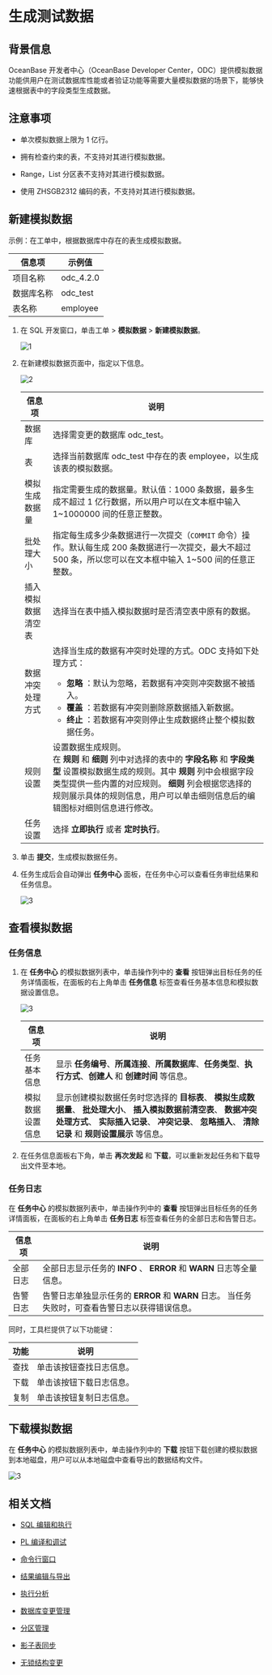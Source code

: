 # 生成测试数据

## 背景信息

OceanBase 开发者中心（OceanBase Developer Center，ODC）提供模拟数据功能供用户在测试数据库性能或者验证功能等需要大量模拟数据的场景下，能够快速根据表中的字段类型生成数据。

## 注意事项

- 单次模拟数据上限为 1 亿行。

- 拥有检查约束的表，不支持对其进行模拟数据。

- Range，List 分区表不支持对其进行模拟数据。

- 使用 ZHSGB2312 编码的表，不支持对其进行模拟数据。

## 新建模拟数据

示例：在工单中，根据数据库中存在的表生成模拟数据。

| 信息项 | 示例值 |
| -------- | -------- |
|项目名称 | odc_4.2.0 |
|数据库名称|odc_test|
|表名称|employee|

1. 在 SQL 开发窗口，单击工单 > **模拟数据** > **新建模拟数据**。

   ![1](https://obbusiness-private.oss-cn-shanghai.aliyuncs.com/doc/img/odc/420/sql-development/data%20mocking/1.png)

2. 在新建模拟数据页面中，指定以下信息。

   ![2](https://obbusiness-private.oss-cn-shanghai.aliyuncs.com/doc/img/odc/420/sql-development/data%20mocking/2.png)

   | 信息项 | 说明 |
   | -------- | -------- |
   |数据库 | 选择需变更的数据库 odc_test。 |
   |表|选择当前数据库 odc_test 中存在的表 employee，以生成该表的模拟数据。|
   |模拟生成数据量|指定需要生成的数据量。默认值：1000 条数据，最多生成不超过 1 亿行数据，所以用户可以在文本框中输入 1\~1000000 间的任意正整数。|
   |批处理大小|指定每生成多少条数据进行一次提交（`COMMIT` 命令）操作。默认每生成 200 条数据进行一次提交，最大不超过 500 条，所以您可以在文本框中输入 1\~500 间的任意正整数。|
   |插入模拟数据清空表|选择当在表中插入模拟数据时是否清空表中原有的数据。|
   |数据冲突处理方式|选择当生成的数据有冲突时处理的方式。ODC 支持如下处理方式：<ul><li>**忽略** ：默认为忽略，若数据有冲突则冲突数据不被插入。</li><li>**覆盖** ：若数据有冲突则删除原数据插入新数据。</li><li>**终止** ：若数据有冲突则停止生成数据终止整个模拟数据任务。</li></ul>|
   |规则设置|设置数据生成规则。<br>在 **规则** 和 **细则** 列中对选择的表中的 **字段名称** 和 **字段类型** 设置模拟数据生成的规则。其中 **规则** 列中会根据字段类型提供一些内置的对应规则。 **细则** 列会根据您选择的规则展示具体的规则信息，用户可以单击细则信息后的编辑图标对细则信息进行修改。|
   |任务设置|选择 **立即执行** 或者 **定时执行**。|

3. 单击 **提交**，生成模拟数据任务。

4. 任务生成后会自动弹出 **任务中心** 面板，在任务中心可以查看任务审批结果和任务信息。
   
   ![3](https://obbusiness-private.oss-cn-shanghai.aliyuncs.com/doc/img/odc/420/sql-development/data%20mocking/3.png)

    
## 查看模拟数据

### 任务信息 

1. 在 **任务中心** 的模拟数据列表中，单击操作列中的 **查看** 按钮弹出目标任务的任务详情面板，在面板的右上角单击 **任务信息** 标签查看任务基本信息和模拟数据设置信息。

   ![3](https://obbusiness-private.oss-cn-shanghai.aliyuncs.com/doc/img/odc/420/sql-development/data%20mocking/3.png)


   |   信息项    |  说明   |
   |----------|------------------|
   | 任务基本信息   | 显示 **任务编号**、**所属连接**、**所属数据库**、**任务类型**、**执行方式**、**创建人** 和 **创建时间** 等信息。|
   | 模拟数据设置信息 | 显示创建模拟数据任务时您选择的 **目标表**、 **模拟生成数据量**、 **批处理大小**、 **插入模拟数据前清空表**、 **数据冲突处理方式**、 **实际插入记录**、 **冲突记录**、 **忽略插入**、 **清除记录** 和 **规则设置展示** 等信息。 |

2. 在任务信息面板右下角，单击 **再次发起** 和 **下载**，可以重新发起任务和下载导出文件至本地。

### 任务日志 

在 **任务中心** 的模拟数据列表中，单击操作列中的 **查看** 按钮弹出目标任务的任务详情面板，在面板的右上角单击 **任务日志** 标签查看任务的全部日志和告警日志。


| 信息项  | 说明  |
|---------------|------------------|
| 全部日志 | 全部日志显示任务的 **INFO** 、 **ERROR** 和 **WARN** 日志等全量信息。  |
| 告警日志 | 告警日志单独显示任务的 **ERROR** 和 **WARN** 日志。 当任务失败时，可查看告警日志以获得错误信息。 |

同时，工具栏提供了以下功能键：

| 功能  |                            说明                             |
|------|-----------------------------------------------------------|
| 查找 | 单击该按钮查找日志信息。        |
| 下载 | 单击该按钮下载日志信息。 |
| 复制 | 单击该按钮复制日志信息。 |


## 下载模拟数据

在 **任务中心** 的模拟数据列表中，单击操作列中的 **下载** 按钮下载创建的模拟数据到本地磁盘，用户可以从本地磁盘中查看导出的数据结构文件。

![3](https://obbusiness-private.oss-cn-shanghai.aliyuncs.com/doc/img/odc/420/sql-development/data%20mocking/3.png)

## 相关文档

- [SQL 编辑和执行](../500.sql-development/100.sql-editing-and-execution.md)

- [PL 编译和调试](../500.sql-development/200.pl-compile-and-debug.md)

- [命令行窗口](../500.sql-development/300.command-line-window.md)

- [结果编辑与导出](../500.sql-development/400.result-editing-and-exporting.md)

- [执行分析](../500.sql-development/500.perform-analysis.md)

- [数据库变更管理](../700.database-change-management/600.database-change.md)

- [分区管理](../800.data-Lifecycle-management/300.partition-scheme-management/310.manage-partition-scheme.md)

- [影子表同步](../700.database-change-management/800.shadow-table-synchronization.md)

- [无锁结构变更](../700.database-change-management/700.table-structure-change.md)
